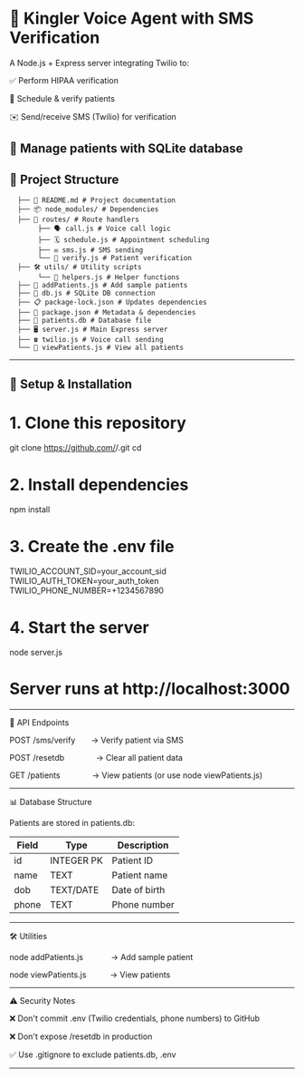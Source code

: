 # 🦀 Kingler Voice Agent with SMS Verification

A Node.js + Express server integrating Twilio to:

✅ Perform HIPAA verification

📅 Schedule & verify patients

✉️ Send/receive SMS (Twilio) for verification

💾 Manage patients with SQLite database
------------------------------------------------------------------------------

## 📂 Project Structure
      ├── 📑 README.md # Project documentation
      ├── 📦 node_modules/ # Dependencies
      ├── 🚦 routes/ # Route handlers
           ├── 🗣️ call.js # Voice call logic
           ├── 🗓️ schedule.js # Appointment scheduling
           ├── ✉️ sms.js # SMS sending
           └── 🧩 verify.js # Patient verification
      ├── 🛠️ utils/ # Utility scripts
           └── 🧰 helpers.js # Helper functions
      ├── 👤 addPatients.js # Add sample patients
      ├── 🔗 db.js # SQLite DB connection
      ├── 📋 package-lock.json # Updates dependencies
      ├── 📝 package.json # Metadata & dependencies
      ├── 💾 patients.db # Database file
      ├── 🖥️ server.js # Main Express server
      ├── ☎️ twilio.js # Voice call sending
      └── 👀 viewPatients.js # View all patients

------------------------------------------------------------------------------

## 🚀 Setup & Installation

# 1. Clone this repository
git clone https://github.com/<your-username>/<repo-name>.git
cd <repo-name>

# 2. Install dependencies
npm install

# 3. Create the .env file
TWILIO_ACCOUNT_SID=your_account_sid
TWILIO_AUTH_TOKEN=your_auth_token
TWILIO_PHONE_NUMBER=+1234567890

# 4. Start the server
node server.js
# Server runs at http://localhost:3000


------------------------------------------------------------------------------

🧪 API Endpoints

POST /sms/verify  → Verify patient via SMS

POST /resetdb    → Clear all patient data

GET /patients    → View patients (or use node viewPatients.js)

------------------------------------------------------------------------------

📊 Database Structure

Patients are stored in patients.db:

| Field   | Type        | Description    |
|---------|-------------|----------------|
| id      | INTEGER PK  | Patient ID     |
| name    | TEXT        | Patient name   |
| dob     | TEXT/DATE   | Date of birth  |
| phone   | TEXT        | Phone number   |

------------------------------------------------------------------------------

🛠 Utilities

node addPatients.js    → Add sample patient

node viewPatients.js   → View patients

------------------------------------------------------------------------------

⚠️ Security Notes

❌ Don't commit .env (Twilio credentials, phone numbers) to GitHub

❌ Don't expose /resetdb in production

✅ Use .gitignore to exclude patients.db, .env

------------------------------------------------------------------------------
